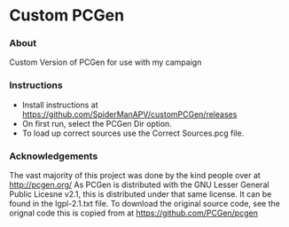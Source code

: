 # Custom PCGen

### About
Custom Version of PCGen for use with my campaign

### Instructions
* Install instructions at https://github.com/SpiderManAPV/customPCGen/releases
* On first run, select the PCGen Dir option.
* To load up correct sources use the Correct Sources.pcg file.

### Acknowledgements
The vast majority of this project was done by the kind people over at http://pcgen.org/
As PCGen is distributed with the GNU Lesser General Public Licesne  v2.1, this is distributed under that same license. It can be found in the lgpl-2.1.txt file.
To download the original source code, see the orignal code this is copied from at https://github.com/PCGen/pcgen